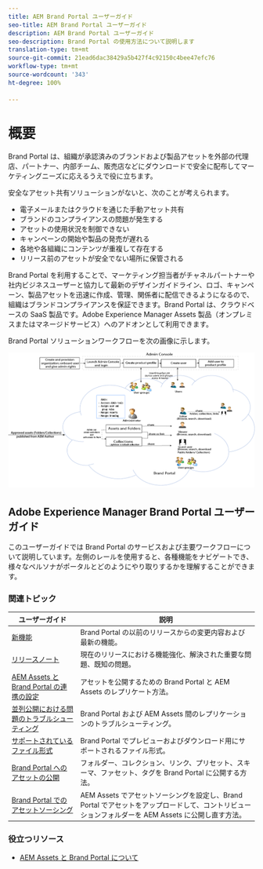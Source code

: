 ```yaml
---
title: AEM Brand Portal ユーザーガイド
seo-title: AEM Brand Portal ユーザーガイド
description: AEM Brand Portal ユーザーガイド
seo-description: Brand Portal の使用方法について説明します
translation-type: tm+mt
source-git-commit: 21ead6dac38429a5b427f4c92150c4bee47efc76
workflow-type: tm+mt
source-wordcount: '343'
ht-degree: 100%

---
```



# 概要

Brand Portal は、組織が承認済みのブランドおよび製品アセットを外部の代理店、パートナー、内部チーム、販売店などにダウンロードで安全に配布してマーケティングニーズに応えるうえで役に立ちます。

安全なアセット共有ソリューションがないと、次のことが考えられます。

* 電子メールまたはクラウドを通じた手動アセット共有
* ブランドのコンプライアンスの問題が発生する
* アセットの使用状況を制御できない
* キャンペーンの開始や製品の発売が遅れる
* 各地や各組織にコンテンツが重複して存在する
* リリース前のアセットが安全でない場所に保管される

Brand Portal を利用することで、マーケティング担当者がチャネルパートナーや社内ビジネスユーザーと協力して最新のデザインガイドライン、ロゴ、キャンペーン、製品アセットを迅速に作成、管理、関係者に配信できるようになるので、組織はブランドコンプライアンスを保証できます。Brand Portal は、クラウドベースの SaaS 製品です。Adobe Experience Manager Assets 製品（オンプレミスまたはマネージドサービス）へのアドオンとして利用できます。

Brand Portal ソリューションワークフローを次の画像に示します。

![](assets/BPWorkflow1.png)

## Adobe Experience Manager Brand Portal ユーザーガイド

このユーザーガイドでは Brand Portal のサービスおよび主要ワークフローについて説明しています。左側のレールを使用すると、各種機能をナビゲートでき、様々なペルソナがポータルとどのようにやり取りするかを理解することができます。

### 関連トピック

| ユーザーガイド | 説明 |
|--- |---|
| [新機能](whats-new.md) | Brand Portal の以前のリリースからの変更内容および最新の機能。 |
| [リリースノート](brand-portal-release-notes.md) | 現在のリリースにおける機能強化、解決された重要な問題、既知の問題。 |
| [AEM Assets と Brand Portal の連携の設定](../using/configure-aem-assets-with-brand-portal.md) | アセットを公開するための Brand Portal と AEM Assets のレプリケート方法。 |
| [並列公開における問題のトラブルシューティング](troubleshoot-parallel-publishing.md) | Brand Portal および AEM Assets 間のレプリケーションのトラブルシューティング。 |
| [サポートされているファイル形式](brand-portal-supported-formats.md) | Brand Portal でプレビューおよびダウンロード用にサポートされるファイル形式。 |
| [Brand Portal へのアセットの公開](brand-portal-sharing-folders.md) | フォルダー、コレクション、リンク、プリセット、スキーマ、ファセット、タグを Brand Portal に公開する方法。 |
| [Brand Portal でのアセットソーシング](brand-portal-asset-sourcing.md) | AEM Assets でアセットソーシングを設定し、Brand Portal でアセットをアップロードして、コントリビューションフォルダーを AEM Assets に公開し直す方法。 |

### 役立つリソース

* [AEM Assets と Brand Portal について](https://helpx.adobe.com/jp/experience-manager/kt/assets/using/brand-portal-article-understand.html)
